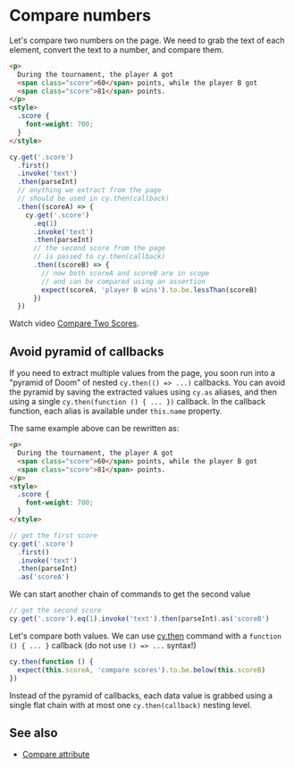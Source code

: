 # Compare numbers

Let's compare two numbers on the page. We need to grab the text of each element, convert the text to a number, and compare them.

<!-- fiddle Compare numbers -->

```html
<p>
  During the tournament, the player A got
  <span class="score">60</span> points, while the player B got
  <span class="score">81</span> points.
</p>
<style>
  .score {
    font-weight: 700;
  }
</style>
```

```js
cy.get('.score')
  .first()
  .invoke('text')
  .then(parseInt)
  // anything we extract from the page
  // should be used in cy.then(callback)
  .then((scoreA) => {
    cy.get('.score')
      .eq(1)
      .invoke('text')
      .then(parseInt)
      // the second score from the page
      // is passed to cy.then(callback)
      .then((scoreB) => {
        // now both scoreA and scoreB are in scope
        // and can be compared using an assertion
        expect(scoreA, 'player B wins').to.be.lessThan(scoreB)
      })
  })
```

Watch video [Compare Two Scores](https://youtu.be/wGeoWxBq3P4).

<!-- fiddle-end -->

## Avoid pyramid of callbacks

If you need to extract multiple values from the page, you soon run into a "pyramid of Doom" of nested `cy.then(() => ...)` callbacks. You can avoid the pyramid by saving the extracted values using `cy.as` aliases, and then using a single `cy.then(function () { ... })` callback. In the callback function, each alias is available under `this.name` property.

The same example above can be rewritten as:

<!-- fiddle Compare multiple numbers -->

```html
<p>
  During the tournament, the player A got
  <span class="score">60</span> points, while the player B got
  <span class="score">81</span> points.
</p>
<style>
  .score {
    font-weight: 700;
  }
</style>
```

```js
// get the first score
cy.get('.score')
  .first()
  .invoke('text')
  .then(parseInt)
  .as('scoreA')
```

We can start another chain of commands to get the second value

```js
// get the second score
cy.get('.score').eq(1).invoke('text').then(parseInt).as('scoreB')
```

Let's compare both values. We can use [cy.then](https://on.cypress.io/then) command with a `function () { ... }` callback (do not use `() => ...` syntax!)

```js
cy.then(function () {
  expect(this.scoreA, 'compare scores').to.be.below(this.scoreB)
})
```

<!-- fiddle-end -->

Instead of the pyramid of callbacks, each data value is grabbed using a single flat chain with at most one `cy.then(callback)` nesting level.

## See also

- [Compare attribute](./compare-attribute.md)
